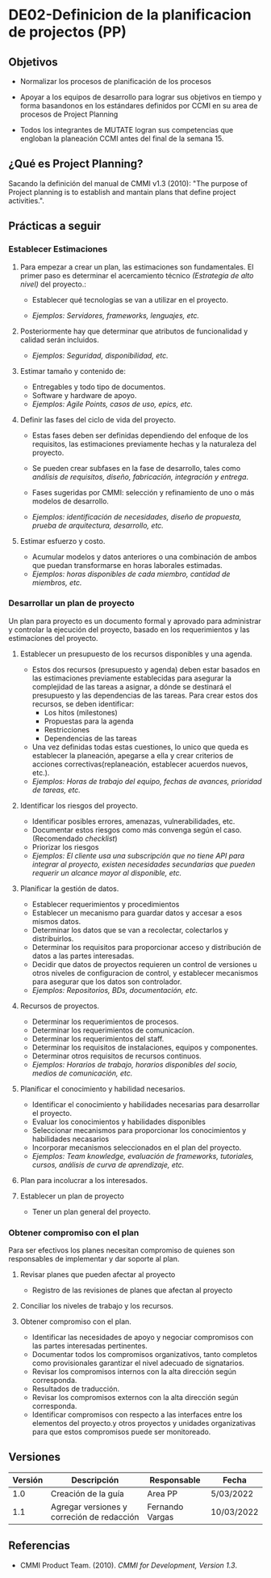 # DE02-Definicion de la planificacion de projectos (PP)

## Objetivos

- Normalizar los procesos de planificación de los procesos

- Apoyar a los equipos de desarrollo para lograr sus objetivos en tiempo y forma basandonos en los estándares definidos por CCMI en su area de procesos de Project Planning

- Todos los integrantes de MUTATE logran sus competencias que engloban la planeación CCMI antes del final de la semana 15.

## ¿Qué es Project Planning?

Sacando la definición del manual de CMMI v1.3 (2010): "The purpose of Project planning is to establish and mantain plans that define project activities.".

## Prácticas a seguir

### Establecer Estimaciones

1. Para empezar a crear un plan, las estimaciones son fundamentales. El primer paso es determinar el acercamiento técnico _(Estrategia de alto nivel)_ del proyecto.:

   - Establecer qué tecnologías se van a utilizar en el proyecto.

   - _Ejemplos: Servidores, frameworks, lenguajes, etc._

2. Posteriormente hay que determinar que atributos de funcionalidad y calidad serán incluidos.

   - _Ejemplos: Seguridad, disponibilidad, etc._

3. Estimar tamaño y contenido de:

   - Entregables y todo tipo de documentos.
   - Software y hardware de apoyo.
   - _Ejemplos: Agile Points, casos de uso, epics, etc._

4. Definir las fases del ciclo de vida del proyecto.

   - Estas fases deben ser definidas dependiendo del enfoque de los requisitos, las estimaciones previamente hechas y la naturaleza del proyecto.

   - Se pueden crear subfases en la fase de desarrollo, tales como _análisis de requisitos, diseño, fabricación, integración y entrega_.

   - Fases sugeridas por CMMI: selección y refinamiento de uno o más modelos de desarrollo.

   - _Ejemplos: identificación de necesidades, diseño de propuesta, prueba de arquitectura, desarrollo, etc._

5. Estimar esfuerzo y costo.
   - Acumular modelos y datos anteriores o una combinación de ambos que puedan transformarse en horas laborales estimadas.
   - _Ejemplos: horas disponibles de cada miembro, cantidad de miembros, etc._

### Desarrollar un plan de proyecto

Un plan para proyecto es un documento formal y aprovado para administrar y controlar la ejecución del proyecto, basado en los requerimientos y las estimaciones del proyecto.

1. Establecer un presupuesto de los recursos disponibles y una agenda.

   - Estos dos recursos (presupuesto y agenda) deben estar basados en las estimaciones previamente establecidas para asegurar la complejidad de las tareas a asignar, a dónde se destinará el presupuesto y las dependencias de las tareas. Para crear estos dos recursos, se deben identificar:
     - Los hitos (milestones)
     - Propuestas para la agenda
     - Restricciones
     - Dependencias de las tareas
   - Una vez definidas todas estas cuestiones, lo unico que queda es establecer la planeación, apegarse a ella y crear criterios de acciones correctivas(replaneación, establecer acuerdos nuevos, etc.).
   - _Ejemplos: Horas de trabajo del equipo, fechas de avances, prioridad de tareas, etc._

2. Identificar los riesgos del proyecto.

   - Identificar posibles errores, amenazas, vulnerabilidades, etc.
   - Documentar estos riesgos como más convenga según el caso. (Recomendado _checklist_)
   - Priorizar los riesgos
   - _Ejemplos: El cliente usa una subscripción que no tiene API para integrar al proyecto, existen necesidades secundarias que pueden requerir un alcance mayor al disponible, etc._

3. Planificar la gestión de datos.

   - Establecer requerimientos y procedimientos
   - Establecer un mecanismo para guardar datos y accesar a esos mismos datos.
   - Determinar los datos que se van a recolectar, colectarlos y distribuirlos.
   - Determinar los requisitos para proporcionar acceso y distribución de datos a las partes interesadas.
   - Decidir que datos de proyectos requieren un control de versiones u otros niveles de configuracion de control, y establecer mecanismos para asegurar que los datos son controlador.
   - _Ejemplos: Repositorios, BDs, documentación, etc._

4. Recursos de proyectos.

   - Determinar los requerimientos de procesos.
   - Determinar los requerimientos de comunicacíon.
   - Determinar los requerimientos del staff.
   - Determinar los requisitos de instalaciones, equipos y componentes.
   - Determinar otros requisitos de recursos continuos.
   - _Ejemplos: Horarios de trabajo, horarios disponibles del socio, medios de comunicación, etc._

5. Planificar el conocimiento y habilidad necesarios.

   - Identificar el conocimiento y habilidades necesarias para desarrollar el proyecto.
   - Evaluar los conocimientos y habilidades disponibles
   - Seleccionar mecanismos para proporcionar los conocimientos y habilidades necasarios
   - Incorporar mecanismos seleccionados en el plan del proyecto.
   - _Ejemplos: Team knowledge, evaluación de frameworks, tutoriales, cursos, análisis de curva de aprendizaje, etc._

6. Plan para incolucrar a los interesados.

7. Establecer un plan de proyecto
   - Tener un plan general del proyecto.

### Obtener compromiso con el plan

Para ser efectivos los planes necesitan compromiso de quienes son responsables de implementar y dar soporte al plan.

1. Revisar planes que pueden afectar al proyecto

   - Registro de las revisiones de planes que afectan al proyecto

2. Conciliar los niveles de trabajo y los recursos.

3. Obtener compromiso con el plan.
   - Identificar las necesidades de apoyo y negociar compromisos con las partes interesadas pertinentes.
   - Documentar todos los compromisos organizativos, tanto completos como provisionales garantizar el nivel adecuado de signatarios.
   - Revisar los compromisos internos con la alta dirección según corresponda.
   - Resultados de traducción.
   - Revisar los compromisos externos con la alta dirección según corresponda.
   - Identificar compromisos con respecto a las interfaces entre los elementos del proyecto.y otros proyectos y unidades organizativas para que estos compromisos puede ser monitoreado.

## Versiones

| Versión | Descripción                                | Responsable   | Fecha      |
| ------- | ------------------------------------------ | -------------- | ---------- |
| 1.0     | Creación de la guía                      | Area PP | 5/03/2022  |
| 1.1     | Agregar versiones y correción de redacción  | Fernando Vargas | 10/03/2022 |

## Referencias

- CMMI Product Team. (2010). _CMMI for Development, Version 1.3_.
